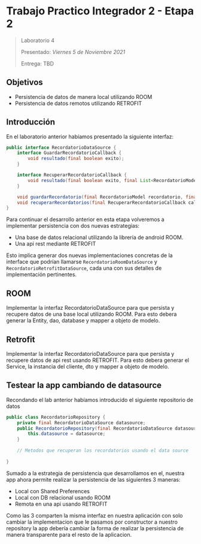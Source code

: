 # Trabajo Practico Integrador 2 - Etapa 2
> Laboratorio 4
>
> Presentado: _Viernes 5 de Noviembre 2021_
>
> Entrega: TBD

## Objetivos
- Persistencia de datos de manera local utilizando ROOM
- Persistencia de datos remotos utilizando RETROFIT


## Introducción

En el laboratorio anterior habíamos presentado la siguiente interfaz:

```java
public interface RecordatorioDataSource {
    interface GuardarRecordatorioCallback {
        void resultado(final boolean exito);
    }

    interface RecuperarRecordatorioCallback {
        void resultado(final boolean exito, final List<RecordatorioModel> recordatorios);
    }

    void guardarRecordatorio(final RecordatorioModel recordatorio, final GuardarRecordatorioCallback callback);
    void recuperarRecordatorios(final RecuperarRecordatorioCallback callback);
}
```

Para continuar el desarrollo anterior en esta etapa volveremos a implementar persistencia con dos nuevas estrategias:
- Una base de datos relacional utilizando la librería de android ROOM.
- Una api rest mediante RETROFIT

Esto implica generar dos nuevas implementaciones concretas de la interface que podrían llamarse `RecordatorioRoomDataSource` y `RecordatorioRetrofitDataSource`, cada una con sus detalles de implementación pertinentes.

## ROOM

Implementar la interfaz RecordatorioDataSource para que persista y recupere datos de una base local utilizando ROOM. Para esto debera generar la Entity, dao, database y mapper a objeto de modelo.

## Retrofit

Implementar la interfaz RecordatorioDataSource para que persista y recupere datos de api rest usando RETROFIT. Para esto debera generar el Service, la instancia del cliente, dto y mapper a objeto de modelo.

## Testear la app cambiando de datasource

Recondando el lab anterior habíamos introducido el siguiente repositorio de datos 

```java
public class RecordatorioRepository {
    private final RecordatorioDataSource datasource;
    public RecordatorioRepository(final RecordatorioDataSource datasource) {
        this.datasource = datasource;
    }
	
	// Metodos que recuperan los recordatorios usando el data source
	
}	
```

Sumado a la estrategia de persistencia que desarrollamos en el, nuestra app ahora permite realizar la persistencia de las siguientes 3 maneras:
- Local con Shared Preferences
- Local con DB relacional usando ROOM
- Remota en una api usando RETROFIT

Como las 3 comparten la misma interfaz en nuestra aplicación con solo cambiar la implementacion que le pasamos por constructor a nuestro repository la app debería cambiar la forma de realizar la persistencia de manera transparente para el resto de la aplicacion. 
